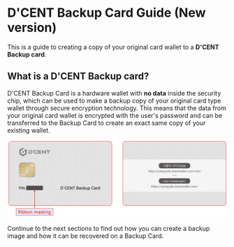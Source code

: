 # D'CENT Backup Card Guide \(New version\)

This is a guide to creating a copy of your original card wallet to a **D'CENT Backup card**.

## What is a D'CENT Backup card?

D'CENT Backup Card is a hardware wallet with **no data** inside the security chip, which can be used to make a backup copy of your original card type wallet through secure encryption technology. This means that the data from your original card wallet is encrypted with the user's password and can be transferred to the Backup Card to create an exact same copy of your existing wallet.

![](../../.gitbook/assets/backupcard01_en.png)

Continue to the next sections to find out how you can create a backup image and how it can be recovered on a Backup Card.

